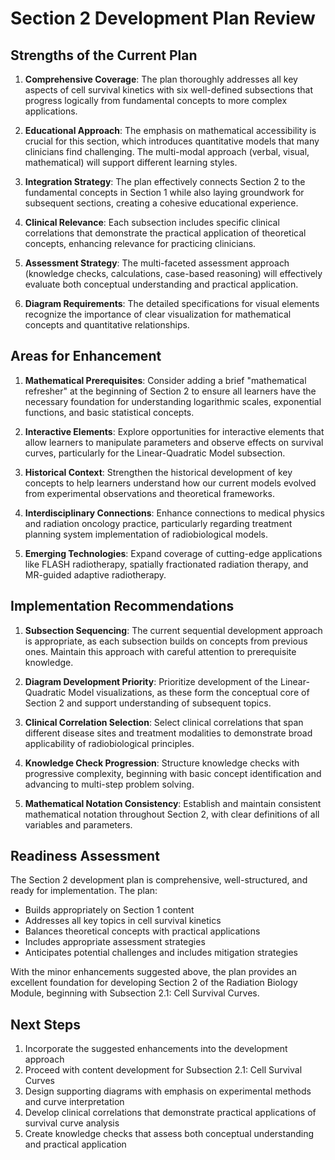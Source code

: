# Section 2 Development Plan Review

## Strengths of the Current Plan

1. **Comprehensive Coverage**: The plan thoroughly addresses all key aspects of cell survival kinetics with six well-defined subsections that progress logically from fundamental concepts to more complex applications.

2. **Educational Approach**: The emphasis on mathematical accessibility is crucial for this section, which introduces quantitative models that many clinicians find challenging. The multi-modal approach (verbal, visual, mathematical) will support different learning styles.

3. **Integration Strategy**: The plan effectively connects Section 2 to the fundamental concepts in Section 1 while also laying groundwork for subsequent sections, creating a cohesive educational experience.

4. **Clinical Relevance**: Each subsection includes specific clinical correlations that demonstrate the practical application of theoretical concepts, enhancing relevance for practicing clinicians.

5. **Assessment Strategy**: The multi-faceted assessment approach (knowledge checks, calculations, case-based reasoning) will effectively evaluate both conceptual understanding and practical application.

6. **Diagram Requirements**: The detailed specifications for visual elements recognize the importance of clear visualization for mathematical concepts and quantitative relationships.

## Areas for Enhancement

1. **Mathematical Prerequisites**: Consider adding a brief "mathematical refresher" at the beginning of Section 2 to ensure all learners have the necessary foundation for understanding logarithmic scales, exponential functions, and basic statistical concepts.

2. **Interactive Elements**: Explore opportunities for interactive elements that allow learners to manipulate parameters and observe effects on survival curves, particularly for the Linear-Quadratic Model subsection.

3. **Historical Context**: Strengthen the historical development of key concepts to help learners understand how our current models evolved from experimental observations and theoretical frameworks.

4. **Interdisciplinary Connections**: Enhance connections to medical physics and radiation oncology practice, particularly regarding treatment planning system implementation of radiobiological models.

5. **Emerging Technologies**: Expand coverage of cutting-edge applications like FLASH radiotherapy, spatially fractionated radiation therapy, and MR-guided adaptive radiotherapy.

## Implementation Recommendations

1. **Subsection Sequencing**: The current sequential development approach is appropriate, as each subsection builds on concepts from previous ones. Maintain this approach with careful attention to prerequisite knowledge.

2. **Diagram Development Priority**: Prioritize development of the Linear-Quadratic Model visualizations, as these form the conceptual core of Section 2 and support understanding of subsequent topics.

3. **Clinical Correlation Selection**: Select clinical correlations that span different disease sites and treatment modalities to demonstrate broad applicability of radiobiological principles.

4. **Knowledge Check Progression**: Structure knowledge checks with progressive complexity, beginning with basic concept identification and advancing to multi-step problem solving.

5. **Mathematical Notation Consistency**: Establish and maintain consistent mathematical notation throughout Section 2, with clear definitions of all variables and parameters.

## Readiness Assessment

The Section 2 development plan is comprehensive, well-structured, and ready for implementation. The plan:

- Builds appropriately on Section 1 content
- Addresses all key topics in cell survival kinetics
- Balances theoretical concepts with practical applications
- Includes appropriate assessment strategies
- Anticipates potential challenges and includes mitigation strategies

With the minor enhancements suggested above, the plan provides an excellent foundation for developing Section 2 of the Radiation Biology Module, beginning with Subsection 2.1: Cell Survival Curves.

## Next Steps

1. Incorporate the suggested enhancements into the development approach
2. Proceed with content development for Subsection 2.1: Cell Survival Curves
3. Design supporting diagrams with emphasis on experimental methods and curve interpretation
4. Develop clinical correlations that demonstrate practical applications of survival curve analysis
5. Create knowledge checks that assess both conceptual understanding and practical application
